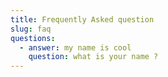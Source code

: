 ```yaml
---
title: Frequently Asked question
slug: faq
questions:
  - answer: my name is cool
    question: what is your name ?
---
```


